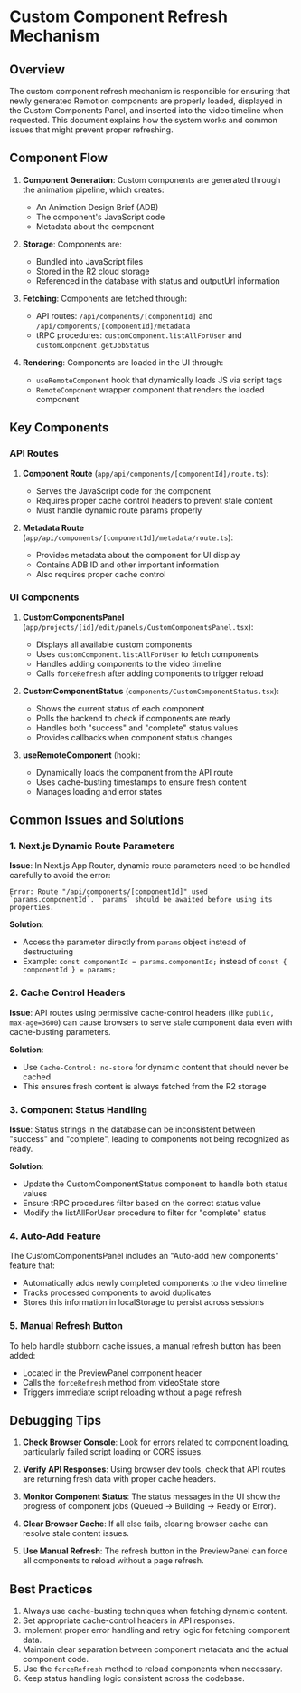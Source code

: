 # Custom Component Refresh Mechanism

## Overview

The custom component refresh mechanism is responsible for ensuring that newly generated Remotion components are properly loaded, displayed in the Custom Components Panel, and inserted into the video timeline when requested. This document explains how the system works and common issues that might prevent proper refreshing.

## Component Flow

1. **Component Generation**: Custom components are generated through the animation pipeline, which creates:
   - An Animation Design Brief (ADB)
   - The component's JavaScript code
   - Metadata about the component

2. **Storage**: Components are:
   - Bundled into JavaScript files
   - Stored in the R2 cloud storage
   - Referenced in the database with status and outputUrl information

3. **Fetching**: Components are fetched through:
   - API routes: `/api/components/[componentId]` and `/api/components/[componentId]/metadata`
   - tRPC procedures: `customComponent.listAllForUser` and `customComponent.getJobStatus`

4. **Rendering**: Components are loaded in the UI through:
   - `useRemoteComponent` hook that dynamically loads JS via script tags
   - `RemoteComponent` wrapper component that renders the loaded component

## Key Components

### API Routes

1. **Component Route** (`app/api/components/[componentId]/route.ts`):
   - Serves the JavaScript code for the component
   - Requires proper cache control headers to prevent stale content
   - Must handle dynamic route params properly

2. **Metadata Route** (`app/api/components/[componentId]/metadata/route.ts`):
   - Provides metadata about the component for UI display
   - Contains ADB ID and other important information
   - Also requires proper cache control

### UI Components

1. **CustomComponentsPanel** (`app/projects/[id]/edit/panels/CustomComponentsPanel.tsx`):
   - Displays all available custom components
   - Uses `customComponent.listAllForUser` to fetch components
   - Handles adding components to the video timeline
   - Calls `forceRefresh` after adding components to trigger reload

2. **CustomComponentStatus** (`components/CustomComponentStatus.tsx`):
   - Shows the current status of each component
   - Polls the backend to check if components are ready
   - Handles both "success" and "complete" status values
   - Provides callbacks when component status changes

3. **useRemoteComponent** (hook):
   - Dynamically loads the component from the API route
   - Uses cache-busting timestamps to ensure fresh content
   - Manages loading and error states

## Common Issues and Solutions

### 1. Next.js Dynamic Route Parameters

**Issue**: In Next.js App Router, dynamic route parameters need to be handled carefully to avoid the error:
```
Error: Route "/api/components/[componentId]" used `params.componentId`. `params` should be awaited before using its properties.
```

**Solution**: 
- Access the parameter directly from `params` object instead of destructuring
- Example: `const componentId = params.componentId;` instead of `const { componentId } = params;`

### 2. Cache Control Headers

**Issue**: API routes using permissive cache-control headers (like `public, max-age=3600`) can cause browsers to serve stale component data even with cache-busting parameters.

**Solution**:
- Use `Cache-Control: no-store` for dynamic content that should never be cached
- This ensures fresh content is always fetched from the R2 storage

### 3. Component Status Handling

**Issue**: Status strings in the database can be inconsistent between "success" and "complete", leading to components not being recognized as ready.

**Solution**:
- Update the CustomComponentStatus component to handle both status values
- Ensure tRPC procedures filter based on the correct status value
- Modify the listAllForUser procedure to filter for "complete" status

### 4. Auto-Add Feature

The CustomComponentsPanel includes an "Auto-add new components" feature that:
- Automatically adds newly completed components to the video timeline
- Tracks processed components to avoid duplicates
- Stores this information in localStorage to persist across sessions

### 5. Manual Refresh Button

To help handle stubborn cache issues, a manual refresh button has been added:
- Located in the PreviewPanel component header
- Calls the `forceRefresh` method from videoState store
- Triggers immediate script reloading without a page refresh

## Debugging Tips

1. **Check Browser Console**: Look for errors related to component loading, particularly failed script loading or CORS issues.

2. **Verify API Responses**: Using browser dev tools, check that API routes are returning fresh data with proper cache headers.

3. **Monitor Component Status**: The status messages in the UI show the progress of component jobs (Queued → Building → Ready or Error).

4. **Clear Browser Cache**: If all else fails, clearing browser cache can resolve stale content issues.

5. **Use Manual Refresh**: The refresh button in the PreviewPanel can force all components to reload without a page refresh.

## Best Practices

1. Always use cache-busting techniques when fetching dynamic content.
2. Set appropriate cache-control headers in API responses.
3. Implement proper error handling and retry logic for fetching component data.
4. Maintain clear separation between component metadata and the actual component code.
5. Use the `forceRefresh` method to reload components when necessary.
6. Keep status handling logic consistent across the codebase. 